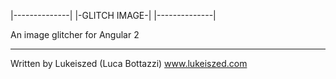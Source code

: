 |--------------|
|-GLITCH IMAGE-| 
|--------------|

An image glitcher for Angular 2 



------------------------------------
Written by Lukeiszed (Luca Bottazzi)
www.lukeiszed.com

